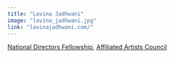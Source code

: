 ```yaml
---
title: "Lavina Jadhwani"
image: "lavina_jadhwani.jpg"
link: "lavinajadhwani.com/"
---
```


[National Directors Fellowship](/programs/national-directors-fellowship), [Affiliated Artists Council](/about/affiliated-artists-council)
